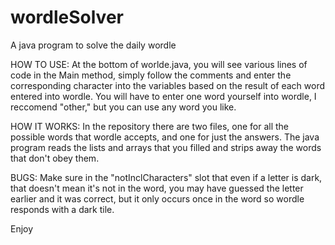 # wordleSolver
A java program to solve the daily wordle

HOW TO USE:
At the bottom of worlde.java, you will see various lines of code in the Main method, simply follow the comments and enter the corresponding character into the variables based on the result of each word entered into wordle. You will have to enter one word yourself into wordle, I reccomend "other," but you can use any word you like.

HOW IT WORKS:
In the repository there are two files, one for all the possible words that wordle accepts, and one for just the answers. The java program reads the lists and arrays that you filled and strips away the words that don't obey them.

BUGS:
Make sure in the "notInclCharacters" slot that even if a letter is dark, that doesn't mean it's not in the word, you may have guessed the letter earlier and it was correct, but it only occurs once in the word so wordle responds with a dark tile. 
 

Enjoy


